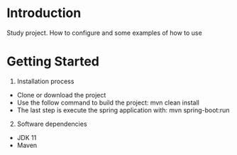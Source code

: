 # Introduction 
 Study project. How to configure and some examples of how to use

# Getting Started
1.	Installation process
  - Clone or download the project
  - Use the follow command to build the project: mvn clean install
  - The last step is execute the spring application with: mvn spring-boot:run
2.	Software dependencies
  - JDK 11
  - Maven


